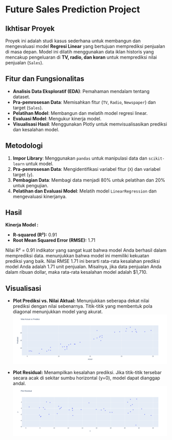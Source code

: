 # Future Sales Prediction Project

## Ikhtisar Proyek

Proyek ini adalah studi kasus sederhana untuk membangun dan mengevaluasi model **Regresi Linear** yang bertujuan memprediksi penjualan di masa depan. Model ini dilatih menggunakan data iklan historis yang mencakup pengeluaran di **TV, radio, dan koran** untuk memprediksi nilai penjualan (`Sales`).

## Fitur dan Fungsionalitas

-   **Analisis Data Eksploratif (EDA)**: Pemahaman mendalam tentang dataset.
-   **Pra-pemrosesan Data**: Memisahkan fitur (`TV`, `Radio`, `Newspaper`) dan target (`Sales`).
-   **Pelatihan Model**: Membangun dan melatih model regresi linear.
-   **Evaluasi Model**: Mengukur kinerja model.
-   **Visualisasi Hasil**: Menggunakan Plotly untuk memvisualisasikan prediksi dan kesalahan model.

## Metodologi

1.  **Impor Library**: Menggunakan `pandas` untuk manipulasi data dan `scikit-learn` untuk model.
2.  **Pra-pemrosesan Data**: Mengidentifikasi variabel fitur (`X`) dan variabel target (`y`).
3.  **Pembagian Data**: Membagi data menjadi 80% untuk pelatihan dan 20% untuk pengujian.
4.  **Pelatihan dan Evaluasi Model**: Melatih model `LinearRegression` dan mengevaluasi kinerjanya.

## Hasil

**Kinerja Model :**

* **R-squared (R²):** 0.91
* **Root Mean Squared Error (RMSE):** 1.71

Nilai R² = 0.91 indikator yang sangat kuat bahwa model Anda berhasil dalam memprediksi data. menunjukkan bahwa model ini memiliki kekuatan prediksi yang baik. Nilai RMSE 1.71 ini berarti rata-rata kesalahan prediksi model Anda adalah 1.71 unit penjualan. Misalnya, jika data penjualan Anda dalam ribuan dollar, maka rata-rata kesalahan model adalah $1,710.

## Visualisasi

* **Plot Prediksi vs. Nilai Aktual:** Menunjukkan seberapa dekat nilai prediksi dengan nilai sebenarnya. Titik-titik yang membentuk pola diagonal menunjukkan model yang akurat.
![scatter plot](https://github.com/ookapratama/ML-Experiments/blob/main/future_sales_prediction/screenshot/plot_scatter.png)

* **Plot Residual:** Menampilkan kesalahan prediksi. Jika titik-titik tersebar secara acak di sekitar sumbu horizontal (y=0), model dapat dianggap andal.
![scatter residual](https://github.com/ookapratama/ML-Experiments/blob/main/future_sales_prediction/screenshot/plot_residual.png)

